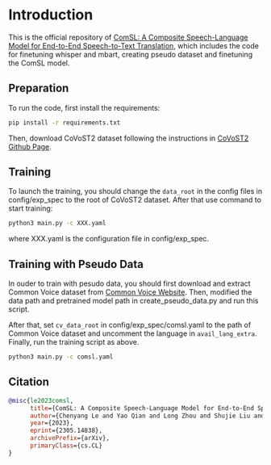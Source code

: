 # Introduction

This is the official repository of [ComSL: A Composite Speech-Language Model for End-to-End Speech-to-Text Translation](https://arxiv.org/abs/2305.14838), which includes the code for finetuning whisper and mbart, creating pseudo dataset and finetuning the ComSL model.

## Preparation

To run the code, first install the requirements:

```bash
pip install -r requirements.txt
```

Then, download CoVoST2 dataset following the instructions in [CoVoST2 Github Page](https://github.com/facebookresearch/covostz).

## Training

To launch the training, you should change the `data_root` in the config files in config/exp_spec to the root of CoVoST2 dataset. After that use command to start training:

```bash
python3 main.py -c XXX.yaml
```

where XXX.yaml is the configuration file in config/exp_spec.

## Training with Pseudo Data

In ouder to train with pesudo data, you should first download and extract Common Voice dataset from [Common Voice Website](https://commonvoice.mozilla.org/en/datasets). Then, modified the data path and pretrained model path in create_pseudo_data.py and run this script.

After that, set `cv_data_root` in config/exp_spec/comsl.yaml to the path of Common Voice dataset and uncomment the language in `avail_lang_extra`. Finally, run the training script as above.

```bash
python3 main.py -c comsl.yaml
```

## Citation

```bibtex
@misc{le2023comsl,
      title={ComSL: A Composite Speech-Language Model for End-to-End Speech-to-Text Translation}, 
      author={Chenyang Le and Yao Qian and Long Zhou and Shujie Liu and Yanmin Qian Michael Zeng and Xuedong Huang},
      year={2023},
      eprint={2305.14838},
      archivePrefix={arXiv},
      primaryClass={cs.CL}
}
```
